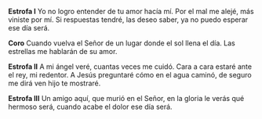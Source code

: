 **Estrofa I**
Yo no logro entender de tu amor hacía mí. 
Por el mal me alejé, más viniste por mí. 
Si respuestas tendré, las deseo saber, 
ya no puedo esperar ese día será.

**Coro**
Cuando vuelva el Señor de un lugar 
donde el sol llena el día. 
Las estrellas me hablarán de su amor.

**Estrofa II**
A mi ángel veré, cuantas veces me cuidó. 
Cara a cara estaré ante el rey, mi redentor.
A Jesús preguntaré cómo en el agua caminó, 
de seguro me dirá ven hijo te mostraré.

**Estrofa III**
Un amigo aquí, que murió en el Señor, 
en la gloria le verás qué hermoso será, 
cuando acabe el dolor ese día será.